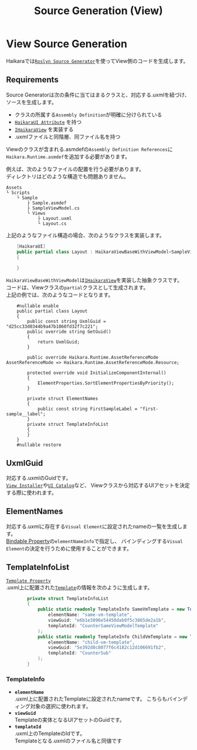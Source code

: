 ﻿---
order: -1
title: Source Generation (View)
---

# View Source Generation

Haikaraでは[`Roslyn Source Generator`](https://docs.unity3d.com//Manual/roslyn-analyzers.html)を使ってView側のコードを生成します。

## Requirements

Source Generatorは次の条件に当てはまるクラスと、対応する.uxmlを紐づけ、ソースを生成します。

- クラスの所属する`Assembly Definition`が明確に分けられている
- [`HaikaraUI Attribute`](haikara-ui-attribute.md) を持つ
- [`IHaikaraView`](../view-classes/haikara-view.md) を実装する
- .uxmlファイルと同階層、同ファイル名を持つ

Viewのクラスが含まれる.asmdefの`Assembly Definition References`に`Haikara.Runtime.asmdef`を追加する必要があります。

例えば、次のようなファイルの配置を行う必要があります。  
ディレクトリはどのような構造でも問題ありません。

```
Assets
└ Scripts
    └ Sample
        ├ Sample.asmdef
        ├ SampleViewModel.cs
        └ Views
            ├ Layout.uxml
            └ Layout.cs
```

上記のようなファイル構造の場合、次のようなクラスを実装します。

```csharp
    [HaikaraUI]
    public partial class Layout : HaikaraViewBaseWithViewModel<SampleViewModel>
    {
    
    }
```

`HaikaraViewBaseWithViewModel`は[`IHaikaraView`](../view-classes/haikara-view.md)を実装した抽象クラスです。  
コードは、Viewクラスの`partial`クラスとして生成されます。  
上記の例では、次のようなコードとなります。

```
    #nullable enable
    public partial class Layout
    {
        public const string UxmlGuid = "d25cc33d0344b9a47b1860fd32f7c221";
        public override string GetGuid()
        {
            return UxmlGuid;
        }
        
        public override Haikara.Runtime.AssetReferenceMode AssetReferenceMode => Haikara.Runtime.AssetReferenceMode.Resource;
        
        protected override void InitializeComponentInternal()
        {
            ElementProperties.SortElementPropertiesByPriority();
        }
        
        private struct ElementNames
        {
            public const string FirstSampleLabel = "first-sample__label";
        }
        private struct TemplateInfoList
        {
        }
    }
    #nullable restore
```

## UxmlGuid

対応する.uxmlのGuidです。  
[`View Installer`](view-installer.md)や[`UI Catalog`](ui-catalog.md)など、
Viewクラスから対応するUIアセットを決定する際に使われます。

## ElementNames

対応する.uxmlに存在する`Visual Element`に設定されたnameの一覧を生成します。  
[Bindable Property](../bindable-properties/bindable-property.md)の`elementNameInfo`で指定し、
バインディングする`Visual Element`の決定を行うために使用することができます。

## TemplateInfoList

[`Template Property`](../bindable-properties/template-property.md)  
.uxml上に配置された[`Template`](https://docs.unity3d.com/Manual/UIE-WritingUXMLTemplate.html)の情報を次のように生成します。

```csharp
        private struct TemplateInfoList
        {
            public static readonly TemplateInfo SameVmTemplate = new TemplateInfo(
                elementName: "same-vm-template",
                viewGuid: "e6b1e3896e54450dab0f5c3865de2a1b",
                templateId: "CounterSameViewModelTemplate"
            );
            public static readonly TemplateInfo ChildVmTemplate = new TemplateInfo(
                elementName: "child-vm-template",
                viewGuid: "5e392d8c8077f6c4182c12d106691fb2",
                templateId: "CounterSub"
            );
        }
```

### TemplateInfo

- **`elementName`**  
  .uxml上に配置されたTemplateに設定されたnameです。
  こちらもバインディング対象の選択に使われます。
- **`viewGuid`**  
  Templateの実体となるUIアセットのGuidです。
- **`templateId`**  
  .uxml上のTemplateのIdです。  
  Templateとなる.uxmlのファイル名と同値です
